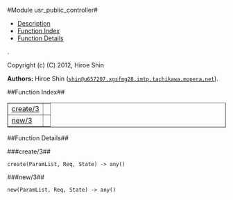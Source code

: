 

#Module usr_public_controller#
* [Description](#description)
* [Function Index](#index)
* [Function Details](#functions)


.



Copyright (c) (C) 2012, Hiroe Shin

__Authors:__ Hiroe Shin ([`shin@u657207.xgsfmg28.imtp.tachikawa.mopera.net`](mailto:shin@u657207.xgsfmg28.imtp.tachikawa.mopera.net)).<a name="index"></a>

##Function Index##


<table width="100%" border="1" cellspacing="0" cellpadding="2" summary="function index"><tr><td valign="top"><a href="#create-3">create/3</a></td><td></td></tr><tr><td valign="top"><a href="#new-3">new/3</a></td><td></td></tr></table>


<a name="functions"></a>

##Function Details##

<a name="create-3"></a>

###create/3##




`create(ParamList, Req, State) -> any()`

<a name="new-3"></a>

###new/3##




`new(ParamList, Req, State) -> any()`

